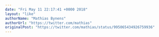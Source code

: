 ```yaml
---
date: "Fri May 11 22:17:41 +0000 2018"
layout: "like"
authorName: "Mathias Bynens"
authorUrl: "https://twitter.com/mathias"
originalPost: "https://twitter.com/mathias/status/995065434926759936"
---
```

